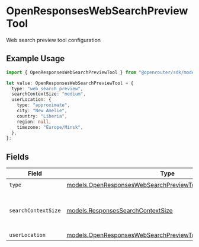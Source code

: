 # OpenResponsesWebSearchPreviewTool

Web search preview tool configuration

## Example Usage

```typescript
import { OpenResponsesWebSearchPreviewTool } from "@openrouter/sdk/models";

let value: OpenResponsesWebSearchPreviewTool = {
  type: "web_search_preview",
  searchContextSize: "medium",
  userLocation: {
    type: "approximate",
    city: "New Amelie",
    country: "Liberia",
    region: null,
    timezone: "Europe/Minsk",
  },
};
```

## Fields

| Field                                                                                                                              | Type                                                                                                                               | Required                                                                                                                           | Description                                                                                                                        | Example                                                                                                                            |
| ---------------------------------------------------------------------------------------------------------------------------------- | ---------------------------------------------------------------------------------------------------------------------------------- | ---------------------------------------------------------------------------------------------------------------------------------- | ---------------------------------------------------------------------------------------------------------------------------------- | ---------------------------------------------------------------------------------------------------------------------------------- |
| `type`                                                                                                                             | [models.OpenResponsesWebSearchPreviewToolTypeWebSearchPreview](../models/openresponseswebsearchpreviewtooltypewebsearchpreview.md) | :heavy_check_mark:                                                                                                                 | N/A                                                                                                                                |                                                                                                                                    |
| `searchContextSize`                                                                                                                | [models.ResponsesSearchContextSize](../models/responsessearchcontextsize.md)                                                       | :heavy_minus_sign:                                                                                                                 | Size of the search context for web search tools                                                                                    | medium                                                                                                                             |
| `userLocation`                                                                                                                     | [models.OpenResponsesWebSearchPreviewToolUserLocation](../models/openresponseswebsearchpreviewtooluserlocation.md)                 | :heavy_minus_sign:                                                                                                                 | N/A                                                                                                                                |                                                                                                                                    |